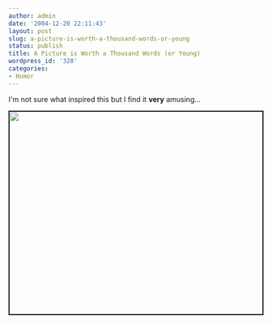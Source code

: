 ```yaml
---
author: admin
date: '2004-12-20 22:11:43'
layout: post
slug: a-picture-is-worth-a-thousand-words-or-young
status: publish
title: A Picture is Worth a Thousand Words (or Young)
wordpress_id: '328'
categories:
- Humor
---
```

<p>I'm not sure what inspired this but I find it <b>very</b> amusing...</p>
<p>
<img border="2" src="http://www.zhangzhung.net/lj/spacemountain.jpg" width="500" height="400"></p>
